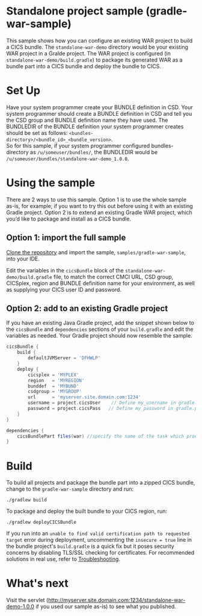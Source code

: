 # Standalone project sample (gradle-war-sample)
This sample shows how you can configure an existing WAR project to build a CICS bundle. The `standalone-war-demo` directory would be your existing WAR project in a Gralde project. The WAR project is configured (in `standalone-war-demo/build.gradle`) to package its generated WAR as a bundle part into a CICS bundle and deploy the bundle to CICS.

# Set Up
Have your system programmer create your BUNDLE definition in CSD.
Your system programmer should create a BUNDLE definition in CSD and tell you the CSD group and BUNDLE definition name they have used. The BUNDLEDIR of the BUNDLE definition your system programmer creates should be set as follows: `<bundles-directory>/<bundle_id>_<bundle_version>`.  
So for this sample, if your system programmer configured bundles-directory as `/u/someuser/bundles/`, the BUNDLEDIR would be `/u/someuser/bundles/standalone-war-demo_1.0.0`.

# Using the sample
There are 2 ways to use this sample. Option 1 is to use the whole sample as-is, for example, if you want to try this out before using it with an existing Gradle project. Option 2 is to extend an existing Gradle WAR project, which you’d like to package and install as a CICS bundle.

## Option 1: import the full sample
[Clone the repository](https://github.com/IBM/cics-bundle-gradle.git) and import the sample, `samples/gradle-war-sample`, into your IDE.  

Edit the variables in the `cicsBundle` block of the `standalone-war-demo/build.gradle` file, to match the correct CMCI URL, CSD group, CICSplex, region and BUNDLE definition name for your environment, as well as supplying your CICS user ID and password.

## Option 2: add to an existing Gradle project
If you have an existing Java Gradle project, add the snippet shown below to the `cicsBundle` and `dependencies` sections of your `build.gradle` and edit the variables as needed. Your Gradle project should now resemble the sample.
```gradle
cicsBundle {
    build {
        defaultJVMServer = 'DFHWLP'
    }
    deploy {
        cicsplex = 'MYPLEX'
        region   = 'MYREGION'
        bunddef  = 'MYBUND'
        csdgroup = 'MYGROUP'
        url      = 'myserver.site.domain.com:1234'
        username = project.cicsUser    // Define my_username in gradle.properties file
        password = project.cicsPass   // Define my_password in gradle.properties file
    }
}
```  
```gradle
dependencies {
    cicsBundlePart files(war) //specify the name of the task which produces the bundle part archive
}
```

# Build
To build all projects and package the bundle part into a zipped CICS bundle, change to the `gradle-war-sample` directory and run:
```
./gradlew build
```

To package and deploy the built bundle to your CICS region, run:
```
./gradlew deployCICSBundle
```

If you run into an `unable to find valid certification path to requested target` error during deployment, uncommenting the `insecure = true` line in the bundle project's `build.gradle` is a quick fix but it poses security concerns by disabling TLS/SSL checking for certificates. For recommended solutions in real use, refer to [Troubleshooting](https://github.com/IBM/cics-bundle-gradle#troubleshooting).

# What's next
Visit the servlet (http://myserver.site.domain.com:1234/standalone-war-demo-1.0.0 if you used our sample as-is) to see what you published.
